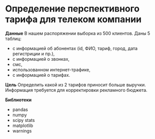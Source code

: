 # Определение перспективного тарифа для телеком компании

**Данные**
В нашем распоряжении выборка из 500 клиентов. Даны 5 таблиц:
- с информацией об абонентах (id, ФИО, тариф, город, дата регистриции и пр.),
- с информацией о звонках,
- смс,
- использованном интернет-трафике,
- с информацией о тарифах.

**Цель**
Определить какой из 2 тарифов приносит больше выручки. Информация требуется для корректировки рекламного бюджета.

**Библиотеки**
- pandas
- numpy
- scipy stats
- matplotlib
- warnings
